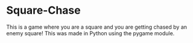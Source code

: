 # Square-Chase
This is a game where you are a square and you are getting chased by an enemy square! This was made in Python using the pygame module.
